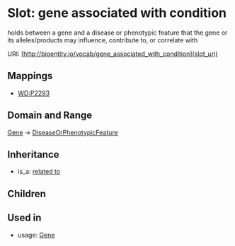# Slot: gene associated with condition


holds between a gene and a disease or phenotypic feature that the gene or its alleles/products may influence, contribute to, or correlate with

URI: [http://bioentity.io/vocab/gene_associated_with_condition](slot_uri)
## Mappings

 * [WD:P2293](http://purl.obolibrary.org/obo/WD_P2293)
## Domain and Range

[Gene](Gene.md) -> [DiseaseOrPhenotypicFeature](DiseaseOrPhenotypicFeature.md)
## Inheritance

 *  is_a: [related to](related_to.md)
## Children

## Used in

 *  usage: [Gene](Gene.md)
